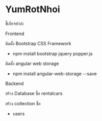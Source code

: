 # YumRotNhoi
ขี้เกียจทำอ่ะ

Frontend

ติดตั้ง Bootstrap CSS Framework
- npm install bootstrap jquery popper.js

ติดตั้ง angular web storage
- npm install angular-web-storage --save

Backend

สร้าง Database ชื่อ rentalcars

สร้าง collection 
  ชื่อ
   -  users
